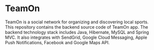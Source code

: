 TeamOn
======

TeamOn is a social network for organizing and discovering local sports.
This repository contains the backend source code of TeamOn app. The backend technology stack includes Java, Hibernate, MySQL and Spring MVC.
It also integrates with SendGrid, Google Cloud Messaging, Apple Push Notifications, Facebook and Google Maps API.
